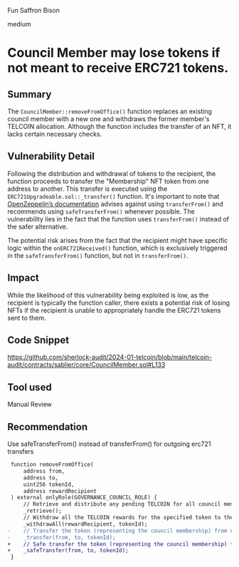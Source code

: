 Fun Saffron Bison

medium

# Council Member may lose tokens if not meant to receive ERC721 tokens.

## Summary
The `CouncilMember::removeFromOffice()` function replaces an existing council member with a new one and withdraws the former member's TELCOIN allocation. Although the function includes the transfer of an NFT, it lacks certain necessary checks.
## Vulnerability Detail
Following the distribution and withdrawal of tokens to the recipient, the function proceeds to transfer the "Membership" NFT token from one address to another. This transfer is executed using the `ERC721Upgradeable.sol::_transfer()` function. It's important to note that [OpenZeppelin’s documentation](https://docs.openzeppelin.com/contracts/4.x/api/token/erc721#IERC721-transferFrom-address-address-uint256-) advises against using `transferFrom()` and recommends using `safeTransferFrom()` whenever possible. The vulnerability lies in the fact that the function uses `transferFrom()` instead of the safer alternative.

The potential risk arises from the fact that the recipient might have specific logic within the `onERC721Received()` function, which is exclusively triggered in the `safeTransferFrom()` function, but not in `transferFrom()`.


## Impact
While the likelihood of this vulnerability being exploited is low, as the recipient is typically the function caller, there exists a potential risk of losing NFTs if the recipient is unable to appropriately handle the ERC721 tokens sent to them.
## Code Snippet
https://github.com/sherlock-audit/2024-01-telcoin/blob/main/telcoin-audit/contracts/sablier/core/CouncilMember.sol#L133
## Tool used

Manual Review

## Recommendation
Use safeTransferFrom() instead of transferFrom() for outgoing erc721 transfers
```diff
 function removeFromOffice(
     address from,
     address to,
     uint256 tokenId,
     address rewardRecipient
 ) external onlyRole(GOVERNANCE_COUNCIL_ROLE) {
     // Retrieve and distribute any pending TELCOIN for all council members
     _retrieve();
     // Withdraw all the TELCOIN rewards for the specified token to the rewardRecipient
     _withdrawAll(rewardRecipient, tokenId);
-    // Transfer the token (representing the council membership) from one address to another
-    _transfer(from, to, tokenId);
+    // Safe transfer the token (representing the council membership) from one address to another
+    _safeTransfer(from, to, tokenId);
 }
```